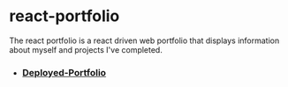 # react-portfolio

The react portfolio is a react driven web portfolio that displays information about myself and projects I've completed.

- ### [Deployed-Portfolio](https://zackeryarsement.github.io/react-portfolio/)